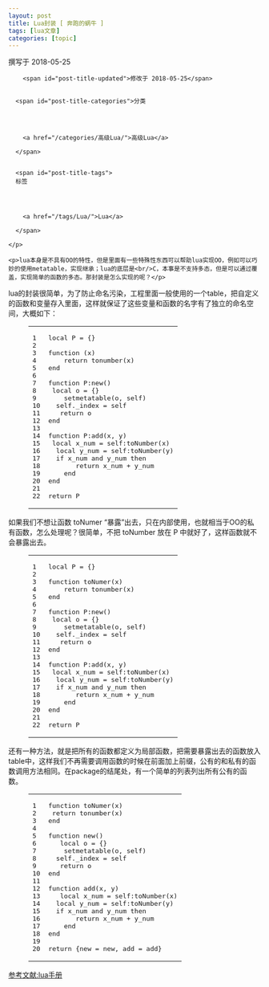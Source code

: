 ```yaml
---
layout: post
title: Lua封装 [ 奔跑的蜗牛 ] 
tags: [lua文章]
categories: [topic]
---
```

<p class="page-title-sub">
      <span id="post-title-date">撰写于 2018-05-25</span>
      
        <span id="post-title-updated">修改于 2018-05-25</span>
      
      
      <span id="post-title-categories">分类
      
      
        
        
        <a href="/categories/高级Lua/">高级Lua</a>
      
      </span>
      
      
      <span id="post-title-tags">
      标签
      
      
        
        
        <a href="/tags/Lua/">Lua</a>
      
      </span>
      
    </p>
    
    <p>lua本身是不具有OO的特性，但是里面有一些特殊性东西可以帮助lua实现OO，例如可以巧妙的使用metatable，实现继承；lua的底层是<br/>C，本事是不支持多态，但是可以通过覆盖，实现简单的函数的多态。那封装是怎么实现的呢？</p>
<p>lua的封装很简单，为了防止命名污染，工程里面一般使用的一个table，把自定义的函数和变量存入里面，这样就保证了这些变量和函数的名字有了独立的命名空间，大概如下：<br/></p><figure class="highlight lua"><table><tbody><tr><td class="gutter"><pre><span class="line">1</span><br/><span class="line">2</span><br/><span class="line">3</span><br/><span class="line">4</span><br/><span class="line">5</span><br/><span class="line">6</span><br/><span class="line">7</span><br/><span class="line">8</span><br/><span class="line">9</span><br/><span class="line">10</span><br/><span class="line">11</span><br/><span class="line">12</span><br/><span class="line">13</span><br/><span class="line">14</span><br/><span class="line">15</span><br/><span class="line">16</span><br/><span class="line">17</span><br/><span class="line">18</span><br/><span class="line">19</span><br/><span class="line">20</span><br/><span class="line">21</span><br/><span class="line">22</span><br/></pre></td><td class="code"><pre><span class="line"><span class="keyword">local</span> P = {}</span><br/><span class="line"></span><br/><span class="line"><span class="function"><span class="keyword">function</span> <span class="params">(x)</span></span></span><br/><span class="line">	<span class="keyword">return</span> <span class="built_in">tonumber</span>(x)</span><br/><span class="line"><span class="keyword">end</span></span><br/><span class="line"></span><br/><span class="line"><span class="function"><span class="keyword">function</span> <span class="title">P:new</span><span class="params">()</span></span></span><br/><span class="line">	<span class="keyword">local</span> o = {}</span><br/><span class="line">	<span class="built_in">setmetatable</span>(o, self)</span><br/><span class="line">	self._index = self</span><br/><span class="line">	<span class="keyword">return</span> o</span><br/><span class="line"><span class="keyword">end</span></span><br/><span class="line"></span><br/><span class="line"><span class="function"><span class="keyword">function</span> <span class="title">P:add</span><span class="params">(x, y)</span></span></span><br/><span class="line">	<span class="keyword">local</span> x_num = self:toNumber(x)</span><br/><span class="line">	<span class="keyword">local</span> y_num = self:toNumber(y)</span><br/><span class="line">	<span class="keyword">if</span> x_num <span class="keyword">and</span> y_num <span class="keyword">then</span></span><br/><span class="line">		<span class="keyword">return</span> x_num + y_num</span><br/><span class="line">	<span class="keyword">end</span></span><br/><span class="line"><span class="keyword">end</span></span><br/><span class="line"></span><br/><span class="line"><span class="keyword">return</span> P</span><br/></pre></td></tr></tbody></table></figure><p></p>
<p>如果我们不想让函数 toNumer “暴露”出去，只在内部使用，也就相当于OO的私有函数，怎么处理呢？很简单，不把 toNumber 放在 P 中就好了，这样函数就不会暴露出去。</p>
<figure class="highlight lua"><table><tbody><tr><td class="gutter"><pre><span class="line">1</span><br/><span class="line">2</span><br/><span class="line">3</span><br/><span class="line">4</span><br/><span class="line">5</span><br/><span class="line">6</span><br/><span class="line">7</span><br/><span class="line">8</span><br/><span class="line">9</span><br/><span class="line">10</span><br/><span class="line">11</span><br/><span class="line">12</span><br/><span class="line">13</span><br/><span class="line">14</span><br/><span class="line">15</span><br/><span class="line">16</span><br/><span class="line">17</span><br/><span class="line">18</span><br/><span class="line">19</span><br/><span class="line">20</span><br/><span class="line">21</span><br/><span class="line">22</span><br/></pre></td><td class="code"><pre><span class="line"><span class="keyword">local</span> P = {}</span><br/><span class="line"></span><br/><span class="line"><span class="function"><span class="keyword">function</span> <span class="title">toNumer</span><span class="params">(x)</span></span></span><br/><span class="line">	<span class="keyword">return</span> <span class="built_in">tonumber</span>(x)</span><br/><span class="line"><span class="keyword">end</span></span><br/><span class="line"></span><br/><span class="line"><span class="function"><span class="keyword">function</span> <span class="title">P:new</span><span class="params">()</span></span></span><br/><span class="line">	<span class="keyword">local</span> o = {}</span><br/><span class="line">	<span class="built_in">setmetatable</span>(o, self)</span><br/><span class="line">	self._index = self</span><br/><span class="line">	<span class="keyword">return</span> o</span><br/><span class="line"><span class="keyword">end</span></span><br/><span class="line"></span><br/><span class="line"><span class="function"><span class="keyword">function</span> <span class="title">P:add</span><span class="params">(x, y)</span></span></span><br/><span class="line">	<span class="keyword">local</span> x_num = self:toNumber(x)</span><br/><span class="line">	<span class="keyword">local</span> y_num = self:toNumber(y)</span><br/><span class="line">	<span class="keyword">if</span> x_num <span class="keyword">and</span> y_num <span class="keyword">then</span></span><br/><span class="line">		<span class="keyword">return</span> x_num + y_num</span><br/><span class="line">	<span class="keyword">end</span></span><br/><span class="line"><span class="keyword">end</span></span><br/><span class="line"></span><br/><span class="line"><span class="keyword">return</span> P</span><br/></pre></td></tr></tbody></table></figure>
<p>还有一种方法，就是把所有的函数都定义为局部函数，把需要暴露出去的函数放入table中，这样我们不再需要调用函数的时候在前面加上前缀，公有的和私有的函数调用方法相同。在package的结尾处，有一个简单的列表列出所有公有的函数。</p>
<figure class="highlight lua"><table><tbody><tr><td class="gutter"><pre><span class="line">1</span><br/><span class="line">2</span><br/><span class="line">3</span><br/><span class="line">4</span><br/><span class="line">5</span><br/><span class="line">6</span><br/><span class="line">7</span><br/><span class="line">8</span><br/><span class="line">9</span><br/><span class="line">10</span><br/><span class="line">11</span><br/><span class="line">12</span><br/><span class="line">13</span><br/><span class="line">14</span><br/><span class="line">15</span><br/><span class="line">16</span><br/><span class="line">17</span><br/><span class="line">18</span><br/><span class="line">19</span><br/><span class="line">20</span><br/></pre></td><td class="code"><pre><span class="line"><span class="function"><span class="keyword">function</span> <span class="title">toNumer</span><span class="params">(x)</span></span></span><br/><span class="line">	<span class="keyword">return</span> <span class="built_in">tonumber</span>(x)</span><br/><span class="line"><span class="keyword">end</span></span><br/><span class="line"></span><br/><span class="line"><span class="function"><span class="keyword">function</span> <span class="title">new</span><span class="params">()</span></span></span><br/><span class="line">	<span class="keyword">local</span> o = {}</span><br/><span class="line">	<span class="built_in">setmetatable</span>(o, self)</span><br/><span class="line">	self._index = self</span><br/><span class="line">	<span class="keyword">return</span> o</span><br/><span class="line"><span class="keyword">end</span></span><br/><span class="line"></span><br/><span class="line"><span class="function"><span class="keyword">function</span> <span class="title">add</span><span class="params">(x, y)</span></span></span><br/><span class="line">	<span class="keyword">local</span> x_num = self:toNumber(x)</span><br/><span class="line">	<span class="keyword">local</span> y_num = self:toNumber(y)</span><br/><span class="line">	<span class="keyword">if</span> x_num <span class="keyword">and</span> y_num <span class="keyword">then</span></span><br/><span class="line">		<span class="keyword">return</span> x_num + y_num</span><br/><span class="line">	<span class="keyword">end</span></span><br/><span class="line"><span class="keyword">end</span></span><br/><span class="line"></span><br/><span class="line"><span class="keyword">return</span> {new = new, add = add}</span><br/></pre></td></tr></tbody></table></figure>
<p><a href="http://book.luaer.cn/_92.htm" target="_blank" rel="noopener noreferrer">参考文献:lua手册</a></p>